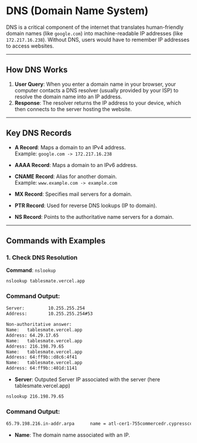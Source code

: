 # DNS (Domain Name System)

DNS is a critical component of the internet that translates human-friendly domain names (like `google.com`) into machine-readable IP addresses (like `172.217.16.238`). Without DNS, users would have to remember IP addresses to access websites.

---

## How DNS Works

1. **User Query**: When you enter a domain name in your browser, your computer contacts a DNS resolver (usually provided by your ISP) to resolve the domain name into an IP address.
2. **Response**: The resolver returns the IP address to your device, which then connects to the server hosting the website.

---

## Key DNS Records

- **A Record**: Maps a domain to an IPv4 address.  
  Example: `google.com -> 172.217.16.238`
  
- **AAAA Record**: Maps a domain to an IPv6 address.  

- **CNAME Record**: Alias for another domain.  
  Example: `www.example.com -> example.com`
  
- **MX Record**: Specifies mail servers for a domain.  

- **PTR Record**: Used for reverse DNS lookups (IP to domain).  

- **NS Record**: Points to the authoritative name servers for a domain.  

---

## Commands with Examples

### 1. Check DNS Resolution  
**Command**: `nslookup`  
```bash
nslookup tablesmate.vercel.app
```
### Command Output:
```bash
Server:         10.255.255.254
Address:        10.255.255.254#53

Non-authoritative answer:
Name:   tablesmate.vercel.app
Address: 64.29.17.65
Name:   tablesmate.vercel.app
Address: 216.198.79.65
Name:   tablesmate.vercel.app
Address: 64:ff9b::d8c6:4f41
Name:   tablesmate.vercel.app
Address: 64:ff9b::401d:1141
```
- **Server**: Outputed Server IP associated with the server (here tablesmate.vercel.app)

```bash
nslookup 216.198.79.65
```
### Command Output:
```bash
65.79.198.216.in-addr.arpa      name = atl-cer1-755commercedr.cypresscom.net.
```
- **Name**: The domain name associated with an IP.
